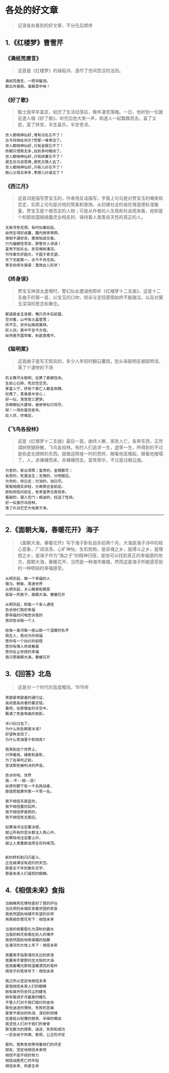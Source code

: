 # 各处的好文章

> 记录各处看到的好文章，不分先后顺序

## 1.《红楼梦》曹雪芹 

### 《满纸荒唐言》

> 这首是《红楼梦》的缘起诗，道尽了世间苦涩的法则。

    满纸荒唐言，一把辛酸泪。
    都云作者痴，谁解其中味！

### 《好了歌》

> 甄士隐早年富足，经历了生活动荡后，晚年凄苦落魄。一日，他听到一位跛足道人唱《好了歌》。听完后他大笑一声，和道人一起飘飘而去。喜了又悲，富了转贫，半生喜乐，半世苍凉。

    世人都晓神仙好,惟有功名忘不了！
    古今将相在何方?荒冢一堆草没了。
    世人都晓神仙好,只有金银忘不了！
    终朝只恨聚无多,及到多时眼闭了。
    世人都晓神仙好,只有娇妻忘不了！
    君生日日说恩情,君死又随人去了。
    世人都晓神仙好,只有儿孙忘不了！
    痴心父母古来多,孝顺儿孙谁见了？

### 《西江月》

> 这首词是描写贾宝玉的，作者用反话描写，字面上句句是对贾宝玉的嘲笑和否定，实质上句句是对他的赞美和褒扬。从封建社会阶级伦理道德标准衡量，贾宝玉是个被否定的人物；可是从作者的人生观和社会观来看，他却是个和那些国贼禄蠹完全相反的、保持着人类善良天性的真正的人。

    无故寻愁觅恨，有时似傻如狂。
    纵然生得好皮囊，腹内原来草莽。
    潦倒不通世务，愚顽怕读文章。
    行为偏僻性乖张，那管世人诽谤！
    富贵不知乐业，贫穷难耐凄凉。
    可怜辜负好韶光，于国于家无望。
    天下无能第一，古今不肖无双。
    寄言纨绔与膏粱：莫效此儿形状！

### 《终身误》

> 贾宝玉神游太虚境时，警幻仙女邀请他聆听《红楼梦十二支曲》。这是十二支曲子的第一首，以宝玉的口吻，倾诉与宝钗感情始终不能融洽，以及对黛玉深深的思念和眷恋。

    都道是金玉良姻，俺只念木石前盟。
    空对着，山中高士晶莹雪；
    终不忘，世外仙姝寂寞林。
    叹人间，美中不足今方信。
    纵然是齐眉举案，到底意难平。

### 《聪明累》

> 这首曲子是写王熙凤的，多少人年轻时翻云覆雨，到头来聪明反被聪明误，落了个凄惨的下场

    机关算尽太聪明，反算了卿卿性命。
    生前心已碎，死后性空灵。
    家富人宁，终有个家亡人散各奔腾。
    枉费了，意悬悬半世心；
    好一似，荡悠悠三更梦。
    忽喇喇似大厦倾，昏惨惨似灯将尽。
    呀！一场欢喜忽悲辛。
    叹人世，终难定。

### 《飞鸟各投林》

> 这是《红楼梦十二支曲》最后一首。曲终人散，家败人亡，各奔东西，正所谓树倒猢狲散，飞鸟各投林。有时人们追求一生，虚荣一生，所得到的不过是些虚无缥缈的东西。就像这辉煌一时的贾府，眼看他高楼起，眼看他楼塌了。人，赤裸裸而来，赤裸裸而去，富贵荣华，不过是过眼云烟。

    为官的，家业凋零；富贵的，金银散尽；
    有恩的，死里逃生；无情的，分明报应。
    欠命的，命已还；欠泪的，泪已尽。
    冤冤相报实非轻，分离聚合皆前定。
    欲知命短问前生，老来富贵也真侥幸。
    看破的，遁入空门；痴迷的，枉送了性命。
    好一似食尽鸟投林，
    落了片白茫茫大地真干净。

***

## 2.《面朝大海，春暖花开》 海子

> 《面朝大海，春暖花开》写于海子卧轨自杀前两个月。大海是海子诗中的核心意象，广阔浩荡，心旷神怡，生机勃勃，是安魂之乡，是搏斗之乡，是理想之乡，是海子作为“海之子”的精神归宿，是他可以找到真正的幸福感的地方。面朝大海，春暖花开，当然是一种海市蜃楼，然而这是海子所能感受到的一种明丽的幸福感受。

    从明天起，做一个幸福的人
    喂马，劈柴，周游世界
    从明天起，关心粮食和蔬菜
    我有一所房子，面朝大海，春暖花开

    从明天起，和每一个亲人通信
    告诉他们我的幸福
    那幸福的闪电告诉我的
    我将告诉每一个人

    给每一条河每一座山取一个温暖的名字
    陌生人，我也为你祝福
    愿你有一个灿烂的前程
    愿你有情人终成眷属
    愿你在尘世获的幸福
    我只愿面朝大海，春暖花开

## 3.《回答》北岛

> 这是对一个时代的高度概括，1976年

    卑鄙是卑鄙者的通行证，
    高尚是高尚者的墓志铭，
    看吧，在那镀金的天空中，
    飘满了死者弯曲的倒影。

    冰川纪过去了，
    为什么到处都是冰凌?
    好望角发现了，
    为什么死海里千帆相竞?
 
    我来到这个世界上，
    只带着纸、绳索和身影，
    为了在审判之前，
    宣读那些被判决的声音。

    告诉你吧，世界
    我--不--相--信!
    纵使你脚下有一千名挑战者，
    那就把我算作第一千零一名。

    我不相信天是蓝的，
    我不相信雷的回声，
    我不相信梦是假的，
    我不相信死无报应。
 
    如果海洋注定要决堤，
    就让所有的苦水都注入我心中，
    如果陆地注定要上升，
    就让人类重新选择生存的峰顶。
 

    新的转机和闪闪星斗，
    正在缀满没有遮拦的天空。
    那是五千年的象形文字，
    那是未来人们凝视的眼睛。

## 4.《相信未来》食指

    当蜘蛛网无情地查封了我的炉台
    当灰烬的余烟叹息着贫困的悲哀
    我依然固执地铺平失望的灰烬
    用美丽的雪花写下：相信未来

    当我的紫葡萄化为深秋的露水
    当我的鲜花依偎在别人的情怀
    我依然固执地用凝霜的枯藤
    在凄凉的大地上写下：相信未来

    我要用手指那涌向天边的排浪
    我要用手掌那托住太阳的大海
    摇曳着曙光那枝温暖漂亮的笔杆
    用孩子的笔体写下：相信未来

    我之所以坚定地相信未来
    是我相信未来人们的眼睛
    她有拨开历史风尘的睫毛
    她有看透岁月篇章的瞳孔
    不管人们对于我们腐烂的皮肉
    那些迷途的惆怅、失败的苦痛
    是寄予感动的热泪、深切的同情
    还是给以轻蔑的微笑、辛辣的嘲讽
    我坚信人们对于我们的脊骨
    那无数次的探索、迷途、失败和成功
    一定会给予热情、客观、公正的评定

    是的，我焦急地等待着他们的评定
    朋友，坚定地相信未来吧
    相信不屈不挠的努力
    相信战胜死亡的年轻
    相信未来、热爱生命










